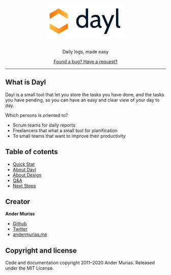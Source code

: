 <div align="center">
  <a href="https://dayl.om.nom.es" rel="nofollow">
    <img src="etc/assets/logo/full/dayl_logo_full.png" style="width: 50%; max-width:100%;">
    </a>
  </a>
</div>
<br/>
<p align="center">
Daily logs, made easy
</p>
<p align="center">
<a href="https://github.com/andermurias/dayl/issues/new">Found a bug? Have a request?</a>
</p>

---

## What is Dayl

Dayl is a small tool that let you store the tasks you have done, and the tasks you have pending, so you can have an easy and clear view of your day to day.

Which persons is oriented to?
- Scrum teams for daily reports
- Freelancers that what a small tool for planification
- To small teams that want to improve their productivity


## Table of cotents

- [Quick Stat](./etc/doc/quick-start.md)
- [About Dayl](./etc/doc/about-dayl.md)
- [About Design](./etc/doc/about-design.md)
- [Q&A](./etc/doc/question-answers.md)
- [Next Steps](./etc/doc/next-steps.md)

## Creator

__Ander Murias__

- [Github](https://github.com/andermurias)
- [Twitter](https://twitter.com/andermurias)
- [andermurias.me](https://andermurias.me)

## Copyright and license

Code and documentation copyright 2011–2020 Ander Murias. Released under the MIT License. 